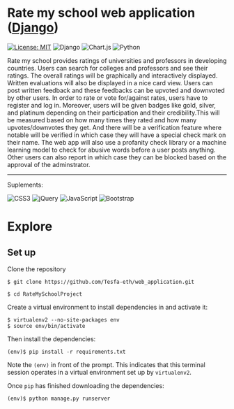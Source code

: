 # Rate my school web application ([Django](https://www.djangoproject.com/))
[![License: MIT](https://img.shields.io/badge/License-MIT-yellow.svg)](https://opensource.org/licenses/MIT) ![Django](https://img.shields.io/badge/django-%23092E20.svg?style=for-the-badge&logo=django&logoColor=white) ![Chart.js](https://img.shields.io/badge/chart.js-F5788D.svg?style=for-the-badge&logo=chart.js&logoColor=white) ![Python](https://img.shields.io/badge/python-3670A0?style=for-the-badge&logo=python&logoColor=ffdd54)

Rate my school provides ratings of universities and professors in developing countries. Users can search for colleges and professors and see their ratings. The overall ratings will be graphically and interactively displayed. Written evaluations will also be displayed in a nice card view. Users can post written feedback and these feedbacks can be upvoted and downvoted by other users. In order to rate or vote for/against rates, users have to register and log in. Moreover, users will be given badges like gold, silver, and platinum depending on their participation and their credibility.This will be measured based on how many times they rated and how many upvotes/downvotes they get. And there will be a verification feature where notable will be verified in which case they will have a special check mark on their name. The web app will also use a profanity check library or a machine learning model to check for abusive words before a user posts anything. Other users can also report in which case they can be blocked based on the approval of the adminstrator.
<hr />
Suplements:

![CSS3](https://img.shields.io/badge/css3-%231572B6.svg?style=for-the-badge&logo=css3&logoColor=white) ![jQuery](https://img.shields.io/badge/jquery-%230769AD.svg?style=for-the-badge&logo=jquery&logoColor=white) ![JavaScript](https://img.shields.io/badge/javascript-%23323330.svg?style=for-the-badge&logo=javascript&logoColor=%23F7DF1E) ![Bootstrap](https://img.shields.io/badge/bootstrap-%23563D7C.svg?style=for-the-badge&logo=bootstrap&logoColor=white) 

# Explore
## Set up
Clone the repository

```
$ git clone https://github.com/Tesfa-eth/web_application.git
```
```
$ cd RateMySchoolProject
```

Create a virtual environment to install dependencies in and activate it:
```
$ virtualenv2 --no-site-packages env
$ source env/bin/activate
```

Then install the dependencies:

```
(env)$ pip install -r requirements.txt
```

Note the ```(env)``` in front of the prompt. This indicates that this terminal session operates in a virtual environment set up by ```virtualenv2```.

Once ```pip``` has finished downloading the dependencies:

```
(env)$ python manage.py runserver
```
